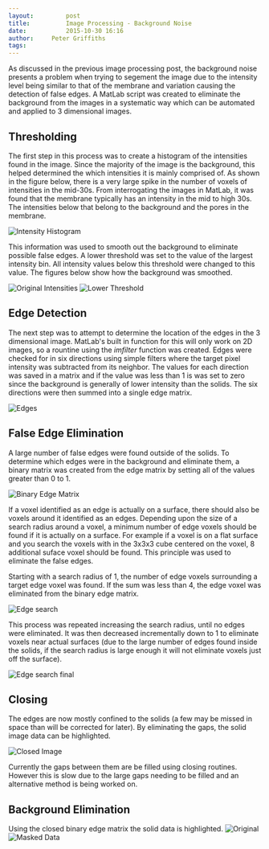 ```yaml
---
layout:     	post
title:      	Image Processing - Background Noise
date:       	2015-10-30 16:16
author:     Peter Griffiths
tags:         
---
```

As discussed in the previous image processing post, the background noise presents a problem when trying to segement the image due to the intensity level being similar to that of the membrane and variation causing the detection of false edges. A MatLab script was created to eliminate the background from the images in a systematic way which can be automated and applied to 3 dimensional images.

Thresholding
------------

The first step in this process was to create a histogram of the intensities found in the image. Since the majority of the image is the background, this helped determined the which intensities it is mainly comprised of.  As shown in the figure below, there is a very large spike in the number of voxels of intensities in the mid-30s. From interrogating the images in MatLab, it was found that the membrane typically has an intensity in the mid to high 30s. The intensities below that belong to the background and the pores in the membrane. 

![Intensity Histogram](https://github.com/Materials-Informatics-Class-Fall2015/MIC-Microparticle-distribution/blob/gh-pages/img/Image%20Processing/histogram.jpg?raw=true)

This information was used to smooth out the background to eliminate possible false edges. A lower threshold was set to the value of the largest intensity bin. All intensity values below this threshold were changed to this value. The figures below show how the background was smoothed.

![Original Intensities](https://github.com/Materials-Informatics-Class-Fall2015/MIC-Microparticle-distribution/blob/gh-pages/img/Image%20Processing/original.jpg?raw=true) 
![Lower Threshold](https://github.com/Materials-Informatics-Class-Fall2015/MIC-Microparticle-distribution/blob/gh-pages/img/Image%20Processing/thresholded.jpg?raw=true)

Edge Detection
--------------

The next step was to attempt to determine the location of the edges in the 3 dimensional image. MatLab's built in function for this will only work on 2D images, so a rountine using  the *imfilter* function was created. Edges were checked for in six directions using simple filters where the target pixel intensity was subtracted from its neighbor. The values for each direction was saved in a matrix and if the value was less than 1 is was set to zero since the background is generally of lower intensity than the solids. The six directions were then summed into a single edge matrix.

![Edges](https://github.com/Materials-Informatics-Class-Fall2015/MIC-Microparticle-distribution/blob/gh-pages/img/Image%20Processing/edges.jpg?raw=true)

False Edge Elimination
----------------------

A large number of false edges were found outside of the solids. To determine which edges were in the background and eliminate them, a binary matrix was created from the edge matrix by setting all of the values greater than 0 to 1. 

![Binary Edge Matrix](https://github.com/Materials-Informatics-Class-Fall2015/MIC-Microparticle-distribution/blob/gh-pages/img/Image%20Processing/edgesBinary1.jpg?raw=true)

If a voxel identified as an edge is actually on a surface, there should also be voxels around it identified as an edges. Depending upon the size of a search radius around a voxel, a minimum number of edge voxels should be found if it is actually on a surface. For example if a voxel is on a flat surface and you search the voxels with in the 3x3x3 cube centered on the voxel, 8 additional suface voxel should be found. This principle was used to eliminate the false edges.

Starting with a search radius of 1, the number of edge voxels surrounding a target edge voxel was found. If the sum was less than 4, the edge voxel was eliminated from the binary edge matrix.

![Edge search](https://github.com/Materials-Informatics-Class-Fall2015/MIC-Microparticle-distribution/blob/gh-pages/img/Image%20Processing/maskedAverage.jpg?raw=true)

This process was repeated increasing the search radius, until no edges were eliminated. It was then decreased incrementally down to 1 to eliminate voxels near actual surfaces (due to the large number of edges found inside the solids, if the search radius is large enough it will not eliminate voxels just off the surface).

![Edge search final](https://github.com/Materials-Informatics-Class-Fall2015/MIC-Microparticle-distribution/blob/gh-pages/img/Image%20Processing/maskedAverage2.jpg?raw=true)

Closing
-------

The edges are now mostly confined to the solids (a few may be missed in space than will be corrected for later). By eliminating the gaps, the solid image data can be highlighted.

![Closed Image](https://github.com/Materials-Informatics-Class-Fall2015/MIC-Microparticle-distribution/blob/gh-pages/img/Image%20Processing/closed.jpg?raw=true)

Currently the gaps between them are be filled using closing routines. However this is slow due to the large gaps needing to be filled and an alternative method is being worked on.

Background Elimination
----------------------

Using the closed binary edge matrix the solid data is highlighted.
![Original](https://github.com/Materials-Informatics-Class-Fall2015/MIC-Microparticle-distribution/blob/gh-pages/img/Image%20Processing/contrast.jpg?raw=true)
![Masked Data](https://github.com/Materials-Informatics-Class-Fall2015/MIC-Microparticle-distribution/blob/gh-pages/img/Image%20Processing/contrastMasked.jpg?raw=true)
